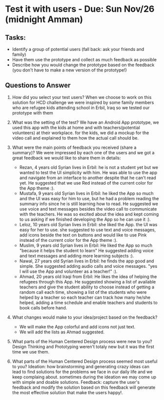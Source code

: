 # Test it with users - Due: Sun Nov/26 (midnight Amman)

## Tasks:

* Identify a group of potential users (fall back: ask your friends and family)
* Have them use the prototype and collect as much feedback as possible
* Describe how you would change the prototype based on the feedback (you don't have to make a new version of the prototype!)

## Questions to Answer

1. How did you select your test users? 
   When we choose to work on this solution for HCD challenge we were inspired by some family members who are refugee kids attending school in Erbil, Iraq
   so we tested our prototype with them
2. What was the setting of the test? 
   We have an Android App prototype, we used this app with the kids at home and with teachers(potential volunteers) at their workplace.
   for the kids, we did a mockup for the video call and explained to them how the actual call should be.
3. What were the main points of feedback you received (share a summary)? 
   We were impressed by each one of the users and we got a great feedback we would like to share them in details:
   * Rezan, 4 years old Syrian lives in Erbil: he is not a student yet but we wanted to test the UI simplicity with him.
     He was able to use the app and navigate from an interface to another despite that he can't read yet. 
     He suggested that we use Red instead of the current color for the App theme :).
   * Mustafa, 9 years old Syrian lives in Erbil: he liked the App so much and the UI was easy for him to use,
     but he had a problem reading the summary info since he is still learning how to read. 
     He suggested we use voice and text messages besides the video call to communicate with the teachers.
     He was so excited about the idea and kept coming to us asking if we finished developing the App so he can use it :).
   * Leloz, 10 years old Syrian lives in Erbil: she liked the App. the UI was easy for her to use.
     she suggested to use text and voice messages, add icons beside the text on buttons and would like to use Pink instead of the current color for the App theme :).
   * Muslim, 9 years old Syrian lives in Erbil: He liked the App so much "because it helps the student to learn"
     He suggested adding voice and text messages and adding more learning subjects :).
   * Nawal, 27 years old Syrian lives in Erbil: he finds the app good and simple. 
     She suggested adding audio calls and voice messages. "yes I will use the App and volunteer as a teacher!" :).
   * Ahmad, 20 years old Iraqi from Erbil: He likes the idea of helping the refugees through this App.
     He suggested showing a list of available teachers and give the student ability to choose instead of getting a random call each time,
     showing a list of the students who were helped by a teacher so each teacher can track how many he/she helped, 
     adding a time schedule and enable teachers and students to book calls before hand.
     
4. What changes would make to your idea/project based on the feedback?
   * We will make the App colorful and add icons not just text. 
   * We will add the lists as Ahmad suggested.
5. What parts of the Human Centered Design process were new to you?
   Design Thinking and Prototyping weren't totaly new but it was the first time we use them.
6. What parts of the Human Centered Design process seemed most useful to you?
   Ideation: how brainstorming and generating crazy ideas can lead to find solutions for the problems we face in our daily life and we keep complaing about.
             sometimes during the ideation we may come up with simple and doable solutions.
   Feedback: capture the user's feedback and modify the solution based on this feedback will generate the most effective solution that make the users happy!.
   
  